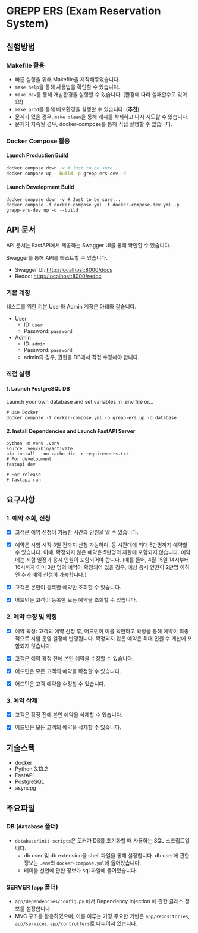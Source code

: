 # GREPP ERS (Exam Reservation System)

## 실행방법

### Makefile 활용

- 빠른 실행을 위해 Makefile을 제작해두었습니다.
- `make help`을 통해 사용법을 확인할 수 있습니다.
- `make dev`를 통해 개발환경을 실행할 수 있습니다. (환경에 따라 실패할수도 있어요!)
- `make prod`를 통해 배포환경을 실행할 수 있습니다. (**추천**)
- 문제가 있을 경우, `make clean`을 통해 캐시를 삭제하고 다시 시도할 수 있습니다.
- 문제가 지속될 경우, docker-compose를 통해 직접 실행할 수 있습니다.

### Docker Compose 활용

#### Launch Production Build

```sh
docker compose down -v # Just to be sure...
docker compose up --build -p grepp-ers-dev -d
```

#### Launch Development Build

```shell
docker compose down -v # Just to be sure...
docker compose -f docker-compose.yml -f docker-compose.dev.yml -p grepp-ers-dev up -d --build
```

## API 문서

API 문서는 FastAPI에서 제공하는 Swagger UI를 통해 확인할 수 있습니다.

Swagger를 통해 API를 테스트할 수 있습니다.

- Swagger UI: [http://localhost:8000/docs](http://localhost:8000/docs)
- Redoc: [http://localhost:8000/redoc](http://localhost:8000/redoc)

### 기본 계정

테스트를 위한 기본 User와 Admin 계정은 아래와 같습니다.

- User
    - ID: `user`
    - Password: `password`
- Admin
    - ID: `admin`
    - Password: `password`
    - admin의 경우, 권한을 DB에서 직접 수정해야 합니다.

### 직접 실행

#### 1. Launch PostgreSQL DB

Launch your own database and set variables in .env file or...

```shell
# Use Docker
docker compose -f docker-compose.yml -p grepp-ers up -d database
```

#### 2. Install Dependencies and Launch FastAPI Server

```shell
python -m venv .venv
source .venv/bin/activate
pip install --no-cache-dir -r requirements.txt
# For development
fastapi dev

# For release
# fastapi run
```

## 요구사항

### 1. 예약 조회, 신청

- [x] 고객은 예약 신청이 가능한 시간과 인원을 알 수 있습니다.

- [x] 예약은 시험 시작 3일 전까지 신청 가능하며, 동 시간대에 최대 5만명까지 예약할 수 있습니다. 이때, 확정되지 않은 예약은 5만명의 제한에 포함되지 않습니다. 예약에는 시험 일정과 응시 인원이
포함되어야 합니다.
(예를 들어, 4월 15일 14시부터 16시까지 이미 3만 명의 예약이 확정되어 있을 경우, 예상 응시 인원이 2만명 이하인 추가 예약 신청이 가능합니다.)

- [x] 고객은 본인이 등록한 예약만 조회할 수 있습니다.

- [x] 어드민은 고객이 등록한 모든 예약을 조회할 수 있습니다.

### 2. 예약 수정 및 확정

- [x] 예약 확정: 고객의 예약 신청 후, 어드민이 이를 확인하고 확정을 통해 예약이 최종적으로 시험 운영 일정에 반영됩니다. 확정되지 않은 예약은 최대 인원 수 계산에 포함되지 않습니다.

- [x] 고객은 예약 확정 전에 본인 예약을 수정할 수 있습니다.

- [x] 어드민은 모든 고객의 예약을 확정할 수 있습니다.

- [x] 어드민은 고객 예약을 수정할 수 있습니다.

### 3. 예약 삭제

- [x] 고객은 확정 전에 본인 예약을 삭제할 수 있습니다.

- [x] 어드민은 모든 고객의 예약을 삭제할 수 있습니다.

## 기술스택

- docker
- Python 3.13.2
- FastAPI
- PostgreSQL
- asyncpg

## 주요파일

### DB (`database` 폴더)

- `database/init-scripts`은 도커가 DB를 초기화할 때 사용하는 SQL 스크립트입니다.
    - db user 및 db extension을 shell 파일을 통해 설정합니다. db user에 관한 정보는 `.env`와 `docker-compose.yml`에 들어있습니다.
    - 테이블 선언에 관한 정보가 sql 파일에 들어있습니다.

### SERVER (`app` 폴더)

- `app/dependencies/config.py` 에서 Dependency Injection 에 관한 클래스 정보를 설정합니다.
- MVC 구조를 활용하였으며, 이를 이루는 가장 주요한 기반은 `app/repositories`, `app/services`, `app/controllers`로 나누어져 있습니다.